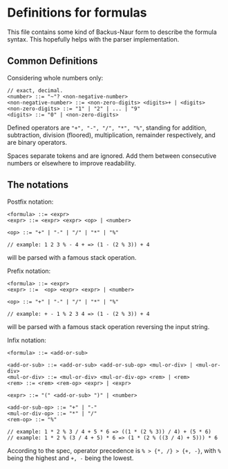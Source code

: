# Definitions for formulas

This file contains some kind of Backus-Naur form to describe the formula
syntax. This hopefully helps with the parser implementation.

## Common Definitions

Considering whole numbers only:
```bnf
// exact, decimal.
<number> ::= "~"? <non-negative-number>
<non-negative-number> ::= <non-zero-digits> <digits>+ | <digits>
<non-zero-digits> ::= "1" | "2" | ... | "9"
<digits> ::= "0" | <non-zero-digits>
```

Defined operators are `"+", "-", "/", "*", "%"`, standing for addition,
subtraction, division (floored), multiplication, remainder respectively, and
are binary operators.

Spaces separate tokens and are ignored. Add them between consecutive numbers or
elsewhere to improve readability.

## The notations

Postfix notation:
```bnf
<formula> ::= <expr>
<expr> ::= <expr> <expr> <op> | <number>

<op> ::= "+" | "-" | "/" | "*" | "%"

// example: 1 2 3 % - 4 + => (1 - (2 % 3)) + 4
```
will be parsed with a famous stack operation.

Prefix notation:
```bnf
<formula> ::= <expr>
<expr> ::=  <op> <expr> <expr> | <number>

<op> ::= "+" | "-" | "/" | "*" | "%"

// example: + - 1 % 2 3 4 => (1 - (2 % 3)) + 4
```
will be parsed with a famous stack operation reversing the input string.

Infix notation:
```bnf
<formula> ::= <add-or-sub>

<add-or-sub> ::= <add-or-sub> <add-or-sub-op> <mul-or-div> | <mul-or-div>
<mul-or-div> ::= <mul-or-div> <mul-or-div-op> <rem> | <rem>
<rem> ::= <rem> <rem-op> <expr> | <expr>

<expr> ::= "(" <add-or-sub> ")" | <number>

<add-or-sub-op> ::= "+" | "-"
<mul-or-div-op> ::= "*" | "/"
<rem-op> ::= "%"

// example: 1 * 2 % 3 / 4 + 5 * 6 => ((1 * (2 % 3)) / 4) + (5 * 6)
// example: 1 * 2 % (3 / 4 + 5) * 6 => (1 * (2 % ((3 / 4) + 5))) * 6
```

According to the spec, operator precedence is `% > {*, /} > {+, -}`, with `%`
being the highest and `+, -` being the lowest.
